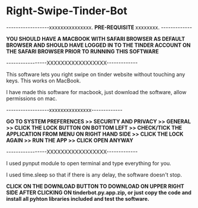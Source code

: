 # Right-Swipe-Tinder-Bot

------------------xxxxxxxxxxxxxxx.   <B> PRE-REQUISITE </B>  xxxxxxxx.  -------------

<B> YOU SHOULD HAVE A MACBOOK WITH SAFARI BROWSER AS DEFAULT BROWSER AND SHOULD HAVE LOGGED IN TO THE TINDER ACCOUNT ON THE SAFARI BROWSER PRIOR TO RUNNING THIS SOFTWARE </B>


-----------------XXXXXXXXXXXXXXXXX------------- </B>

This software lets you right swipe on tinder website without touching any keys. This works on MacBook. 

I have made this software for macbook, just download the software, allow permissions on mac.

------------------xxxxxxxxxxxxxxx-------------

<B>GO TO SYSTEM PREFERENCES >> SECURITY AND PRIVACY >> GENERAL >> CLICK THE LOCK BUTTON ON BOTTOM LEFT >> CHECK/TICK THE APPLICATION FROM MENU ON RIGHT HAND SIDE >> CLICK THE LOCK AGAIN >> RUN THE APP >> CLICK OPEN ANYWAY </B>

-----------------XXXXXXXXXXXXXXXXX------------- </B>


I used pynput module to open terminal and type everything for you.

I used time.sleep so that if there is any delay, the software doesn't stop.



<B> CLICK ON THE DOWNLOAD BUTTON TO DOWNLOAD ON UPPER RIGHT SIDE AFTER CLICKING ON tinderbot.py.app.zip, or just copy the code and install all pyhton libraries included and test the software. </B>



